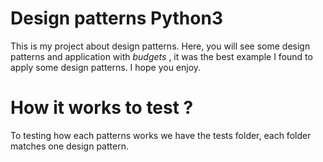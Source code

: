 # Design patterns Python3
This is my project about design patterns. Here, you will see some design 
patterns and application with *budgets* , it was the best example I found to apply some design patterns. I hope you enjoy.

# How it works to test ?

To testing how each patterns works we have the tests folder, each folder matches one design pattern.
